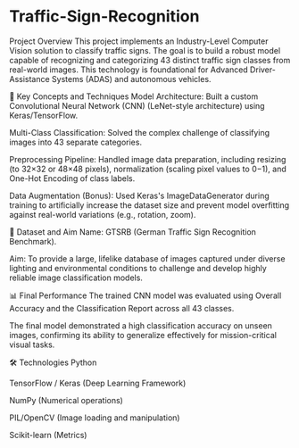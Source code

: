 # Traffic-Sign-Recognition

Project Overview
This project implements an Industry-Level Computer Vision solution to classify traffic signs. The goal is to build a robust model capable of recognizing and categorizing 43 distinct traffic sign classes from real-world images. This technology is foundational for Advanced Driver-Assistance Systems (ADAS) and autonomous vehicles.

🔑 Key Concepts and Techniques
Model Architecture: Built a custom Convolutional Neural Network (CNN) (LeNet-style architecture) using Keras/TensorFlow.

Multi-Class Classification: Solved the complex challenge of classifying images into 43 separate categories.

Preprocessing Pipeline: Handled image data preparation, including resizing (to 32×32 or 48×48 pixels), normalization (scaling pixel values to 0−1), and One-Hot Encoding of class labels.

Data Augmentation (Bonus): Used Keras's ImageDataGenerator during training to artificially increase the dataset size and prevent model overfitting against real-world variations (e.g., rotation, zoom).

💾 Dataset and Aim
Name: GTSRB (German Traffic Sign Recognition Benchmark).

Aim: To provide a large, lifelike database of images captured under diverse lighting and environmental conditions to challenge and develop highly reliable image classification models.

📊 Final Performance
The trained CNN model was evaluated using Overall Accuracy and the Classification Report across all 43 classes.

The final model demonstrated a high classification accuracy on unseen images, confirming its ability to generalize effectively for mission-critical visual tasks.

🛠️ Technologies
Python

TensorFlow / Keras (Deep Learning Framework)

NumPy (Numerical operations)

PIL/OpenCV (Image loading and manipulation)

Scikit-learn (Metrics)
